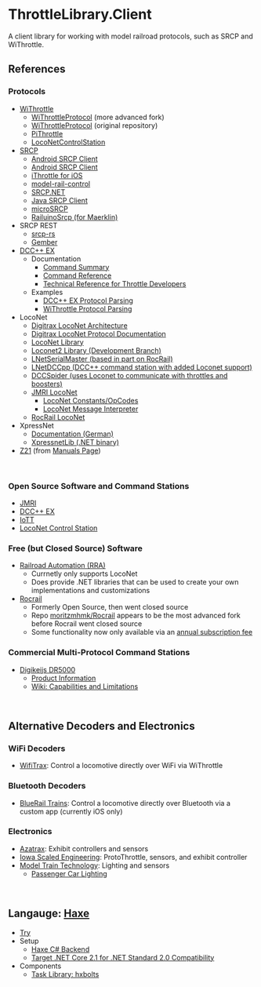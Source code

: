 # ThrottleLibrary.Client
 A client library for working with model railroad protocols, such as SRCP and WiThrottle.


## References
### Protocols
* [WiThrottle](https://www.jmri.org/help/en/package/jmri/jmrit/withrottle/Protocol.shtml)
  - [WiThrottleProtocol](https://github.com/flash62au/WiThrottleProtocol)  (more advanced fork)
  - [WiThrottleProtocol](https://github.com/davidzuhn/WiThrottleProtocol)  (original repository)
  - [PiThrottle](https://github.com/dpcryer/pithrottle/blob/master/pithrottle.py)
  - [LocoNetControlStation](https://github.com/positron96/LocoNetControlStation)
* [SRCP](http://srcpd.sourceforge.net/srcp/)
  - [Android SRCP Client](https://github.com/upost/Signalbox)
  - [Android SRCP Client](https://github.com/srsoftware-de/SRCPC)
  - [iThrottle for iOS](https://github.com/andbet39/iThrottle)
  - [model-rail-control](https://github.com/StephanRichter/model-rail-control)
  - [SRCP.NET](https://github.com/mesheets/SRCP.NET)
  - [Java SRCP Client](https://github.com/forkch/jsrcpc)
  - [microSRCP](https://github.com/mc-b/microSRCP)
  - [RailuinoSrcp (for Maerklin)](https://github.com/Eurostar64/RailuinoSrcp)
* SRCP REST
  - [srcp-rs](https://github.com/cbiever/srcp-rs/blob/master/docs/index.md)
  - [Gember](https://cbiever.github.io/gember/)
* [DCC++ EX](https://dcc-ex.com/reference/)
  - Documentation
    + [Command Summary](https://dcc-ex.com/reference/software/command-summary.html)
    + [Command Reference](https://dcc-ex.com/reference/software/command-reference.html)
    + [Technical Reference for Throttle Developers](https://dcc-ex.com/throttles/tech-reference.html)
  - Examples
    + [DCC++ EX Protocol Parsing](https://github.com/DCC-EX/CommandStation-EX/blob/master/DCCEXParser.cpp)
    + [WiThrottle Protocol Parsing](https://github.com/DCC-EX/CommandStation-EX/blob/master/WiThrottle.cpp)
* LocoNet
  - [Digitrax LocoNet Architecture](https://www.digitrax.com/support/loconet/home/)
  - [Digitrax LocoNet Protocol Documentation](https://www.digitrax.com/static/apps/cms/media/documents/loconet/loconetpersonaledition.pdf)
  - [LocoNet Library](https://github.com/mrrwa/LocoNet/blob/master/LocoNet.cpp)
  - [Loconet2 Library (Development Branch)](https://github.com/mrrwa/LocoNet2/tree/development)
  - [LNetSerialMaster (based in part on RocRail)](https://github.com/habazut/LNetSerialMaster)
  - [LNetDCCpp (DCC++ command station with added Loconet support)](https://github.com/ClubNCaldes/LNetDCCpp/blob/master/BaseStation-1.2.1/DCCpp_Uno/LNetCmdStation.cpp)
  - [DCCSpider (uses Loconet to communicate with throttles and boosters)](https://github.com/orvio/DCCSpider/blob/145169c551c3dc0e245eefe44c2b87bc678494df/LoconetMaster.cpp#L71)
  - [JMRI LocoNet](https://github.com/JMRI/JMRI/tree/master/java/src/jmri/jmrix/loconet)
    + [LocoNet Constants/OpCodes](https://github.com/JMRI/JMRI/blob/master/java/src/jmri/jmrix/loconet/LnConstants.java)
    + [LocoNet Message Interpreter](https://github.com/JMRI/JMRI/blob/master/java/src/jmri/jmrix/loconet/messageinterp/LocoNetMessageInterpret.java)
  - [RocRail LocoNet](https://github.com/schelli04/Rocrail/blob/master/rocdigs/impl/loconet/lnmaster.c#L94)
* XpressNet
  - [Documentation (German)](https://www.lenz-elektronik.de/src/pdf/Lenz_XpressNet_Doku.pdf)
  - [XpressnetLib (.NET binary)](http://xpressnetlib.brozek.org/)
* [Z21](https://www.z21.eu/media/Kwc_Basic_DownloadTag_Component/root-en-main_47-1652-959-downloadTag-download/default/d559b9cf/1646977702/z21-lan-protokoll-en.pdf) (from [Manuals Page](https://www.z21.eu/en/downloads/manuals))

&nbsp;

### Open Source Software and Command Stations
* [JMRI](https://jmri.org/)
* [DCC++ EX](https://dcc-ex.com/)
* [IoTT](https://github.com/tanner87661/IoTTStick)
* [LocoNet Control Station](https://github.com/positron96/LocoNetControlStation)

### Free (but Closed Source) Software
* [Railroad Automation (RRA)](https://www.perecli.com/rrauto/)
  + Currnetly only supports LocoNet
  + Does provide .NET libraries that can be used to create your own implementations and customizations
* [Rocrail](https://rocrail.net/)
  + Formerly Open Source, then went closed source
  + Repo [moritzmhmk/Rocrail](https://github.com/moritzmhmk/Rocrail) appears to be the most advanced fork before Rocrail went closed source
  + Some functionality now only available via an [annual subscription fee](https://wiki.rocrail.net/doku.php?id=donate-en)

### Commercial Multi-Protocol Command Stations
* [Digikeijs DR5000](https://www.digikeijs.com/en/dr5000-dcc-multi-bus-central.html)
  + [Product Information](https://www.ironplanethobbies.com/product/digikeijs-dr5000-15v-command-station-booster-throttle-32-channel-detection-mid-set/)
  + [Wiki: Capabilities and Limitations](https://www.ironplanethobbies.com/digikeijs-dr5000-wiki/)

&nbsp;

## Alternative Decoders and Electronics
### WiFi Decoders
* [WifiTrax](http://www.wifitrax.com/): Control a locomotive directly over WiFi via WiThrottle

### Bluetooth Decoders
* [BlueRail Trains](https://bluerailtrains.com/): Control a locomotive directly over Bluetooth via a custom app (currently iOS only)

### Electronics
* [Azatrax](https://www.azatrax.com/): Exhibit controllers and sensors
* [Iowa Scaled Engineering](https://www.iascaled.com/): ProtoThrottle, sensors, and exhibit controller
* [Model Train Technology](https://modeltraintechnology.com/): Lighting and sensors
  + [Passenger Car Lighting](https://modeltraintechnology.com/wp-content/uploads/HO-scale-LED-Board-wt-Decoder-7-12-192mm-2000-4.jpg)

&nbsp;

## Langauge: [Haxe](https://haxe.org/)
* [Try](https://try.haxe.org/)
* Setup
  - [Haxe C# Backend](https://lib.haxe.org/p/hxcs)
  - [Target .NET Core 2.1 for .NET Standard 2.0 Compatibility](https://devblogs.microsoft.com/dotnet/announcing-net-standard-2-1/)
* Components
  - [Task Library: hxbolts](https://lib.haxe.org/p/hxbolts/)
